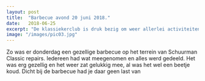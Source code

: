 ```yaml
---
layout: post
title:  "Barbecue avond 20 juni 2018."
date:   2018-06-25
excerpt: "De klassiekerclub is druk bezig om weer allerlei activiteiten te organiseren."
image: "/images/pic03.jpg"
---
```


Zo was er donderdag een gezellige barbecue op het terrein van Schuurman Classic repairs. Iedereen had wat meegenomen en alles werd gedeeld. Het was erg gezellig en het weer zat gelukkig mee, al was het wel een beetje koud. Dicht bij de barbecue had je daar geen last van
